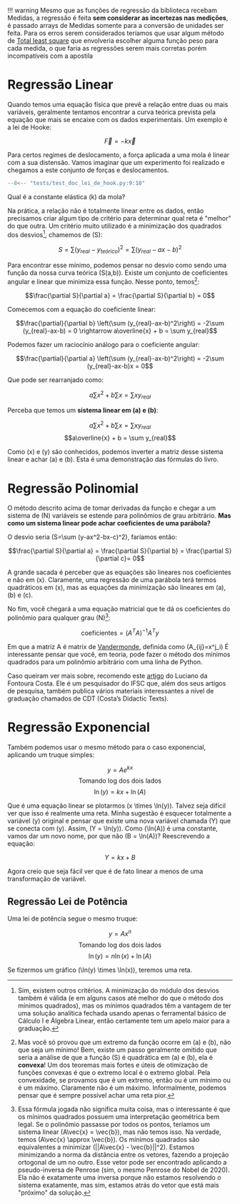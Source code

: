 !!! warning
    Mesmo que as funções de regressão da biblioteca recebam Medidas, a regressão é feita **sem considerar as
    incertezas nas medições**, é passado arrays de Medidas somente para a conversão de unidades ser feita.
    Para os erros serem considerados teríamos que usar algum método de [Total least square](https://en.wikipedia.org/wiki/Total_least_squares) que envolveria escolher alguma função peso para cada medida, o que faria as regressões
    serem mais corretas porém incompatíveis com a apostila


# Regressão Linear

Quando temos uma equação física que prevê a relação entre duas ou mais variáveis, geralmente tentamos encontrar a  curva teórica prevista pela equação que mais se encaixe com os dados experimentais. Um exemplo é a lei de Hooke:

$$\vec{F}=-k\vec{x}$$

Para certos regimes de deslocamento, a força aplicada a uma mola é linear com a sua distensão. Vamos imaginar que um experimento foi realizado e chegamos a este conjunto de forças e deslocamentos.

```py
--8<-- "tests/test_doc_lei_de_hook.py:9:10"
```

Qual é a constante elástica \(k\) da mola?

Na prática, a relação não é totalmente linear entre os dados, então precisamos criar algum tipo de critério para determinar qual reta é "melhor" do que outra. Um critério muito utilizado é a minimização dos quadrados dos desvios[^1], chamemos de \(S\):

$$S=\sum (y_{real}-y_{teórico})^2 = \sum (y_{real}-ax-b)^2$$

Para encontrar esse mínimo, podemos pensar no desvio como sendo uma função da nossa curva teórica \(S(a,b)\). Existe um conjunto de coeficientes angular e linear que minimiza essa função. Nesse ponto, temos[^2]:

$$\frac{\partial S}{\partial a} = \frac{\partial S}{\partial b} = 0$$

Comecemos com a equação do coeficiente linear:

$$\frac{\partial}{\partial b} \left(\sum (y_{real}-ax-b)^2\right) = -2\sum (y_{real}-ax-b) = 0 \rightarrow a\overline{x} + b = \sum y_{real}$$

Podemos fazer um raciocínio análogo para o coeficiente angular:

$$\frac{\partial}{\partial a} \left(\sum (y_{real}-ax-b)^2\right) = -2\sum (y_{real}-ax-b)x = 0$$

Que pode ser rearranjado como:

$$a\sum x^2 + b\sum x = \sum xy_{real}$$

Perceba que temos um **sistema linear em \(a\) e \(b\)**:

$$a\sum x^2 + b\sum x = \sum xy_{real}$$
$$a\overline{x} + b = \sum y_{real}$$

Como \(x\) e \(y\) são conhecidos, podemos inverter a matriz desse sistema linear e achar \(a\) e \(b\). Esta é uma demonstração das fórmulas do livro.

# Regressão Polinomial

O método descrito acima de tomar derivadas da função e chegar a um sistema de \(N\) variáveis se estende para polinômios de grau arbitrário. **Mas como um sistema linear pode achar coeficientes de uma parábola?**

O desvio seria \(S=\sum (y-ax^2-bx-c)^2\), faríamos então:

$$\frac{\partial S}{\partial a} = \frac{\partial S}{\partial b} = \frac{\partial S}{\partial c}= 0$$


A grande sacada é perceber que as equações são lineares nos coeficientes e não em \(x\). Claramente, uma regressão de uma parábola terá termos quadráticos em \(x\), mas as equações da minimização são lineares em \(a\), \(b\) e \(c\). 



No fim, você chegará a uma equação matricial que te dá os coeficientes do polinômio para qualquer grau \(N\)[^3]:

$$\text{coeficientes} = (A^T A)^{-1} A^T y$$

Em que a matriz A é matrix de [Vandermonde](https://en.wikipedia.org/wiki/Vandermonde_matrix), definida como \(A_{ij}=x^j_i\)
É interessante pensar que você, em teoria, pode fazer o método dos mínimos quadrados para um polinômio arbitrário com uma linha de Python.

Caso queiram ver mais sobre, recomendo este [artigo](https://www.researchgate.net/publication/337103890_Linear_Least_Squares_Versatile_Curve_and_Surface_Fitting_CDT-17) do Luciano da Fontoura Costa. Ele é um pesquisador do IFSC que, além dos seus artigos de pesquisa, também publica vários materiais interessantes a nível de graduação chamados de CDT (Costa’s Didactic Texts).

# Regressão Exponencial

Também podemos usar o mesmo método para o caso exponencial, aplicando um truque simples:

$$y = Ae^{kx}$$
$$\text{Tomando log dos dois lados}$$
$$\ln(y) = kx + \ln(A)$$

Que é uma equação linear se plotarmos \(x \times \ln(y)\). Talvez seja difícil ver que isso é realmente uma reta. Minha sugestão é esquecer totalmente a variável \(y\) original e pensar que existe uma nova variável chamada \(Y\) que se conecta com \(y\). Assim, \(Y = \ln(y)\). Como \(\ln(A)\) é uma constante, vamos dar um novo nome, por que não \(B = \ln(A)\)? Reescrevendo a equação:

$$Y = kx + B$$

Agora creio que seja fácil ver que é de fato linear a menos de uma transformação de variável.

## Regressão Lei de Potência

Uma lei de potência segue o mesmo truque:

$$y = Ax^n$$
$$\text{Tomando log dos dois lados}$$
$$\ln(y) = n\ln(x) + \ln(A)$$

Se fizermos um gráfico \(\ln(y) \times \ln(x)\), teremos uma reta.

[^1]: Sim, existem outros critérios. A minimização do módulo dos desvios também é válida (e em alguns casos até melhor do que o método dos mínimos quadrados), mas os mínimos quadrados têm a vantagem de ter uma solução analítica fechada usando apenas o ferramental básico de Cálculo I e Álgebra Linear, então certamente tem um apelo maior para a graduação.

[^2]: Mas você só provou que um extremo da função ocorre em \(a\) e \(b\), não que seja um mínimo! Bem, existe um passo geralmente omitido que seria a análise de que a função \(S\) é quadrática em \(a\) e \(b\), ela é **convexa**! Um dos teoremas mais fortes e úteis de otimização de funções convexas é que o extremo local é o extremo global. Pela convexidade, se provamos que é um extremo, então ou é um mínimo ou é um máximo. Claramente não é um máximo. Informalmente, podemos pensar que é sempre possível achar uma reta pior.

[^3]: Essa fórmula jogada não significa muita coisa, mas o interessante é que os mínimos quadrados possuem uma interpretação geométrica bem legal. Se o polinômio passasse por todos os pontos, teríamos um sistema linear \(A\vec{x} = \vec{b}\), mas não temos isso. Na verdade, temos \(A\vec{x} \approx \vec{b}\). Os mínimos quadrados são equivalentes a minimizar \(||A\vec{x} - \vec{b}||^2\). Estamos minimizando a norma da distância entre os vetores, fazendo a projeção ortogonal de um no outro. Esse vetor pode ser encontrado aplicando a pseudo-inversa de Penrose (sim, o mesmo Penrose do Nobel de 2020). Ela não é exatamente uma inversa porque não estamos resolvendo o sistema exatamente, mas sim, estamos atrás do vetor que está mais "próximo" da solução.